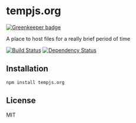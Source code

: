 # tempjs.org

[![Greenkeeper badge](https://badges.greenkeeper.io/ForbesLindesay/tempjs.org.svg)](https://greenkeeper.io/)

A place to host files for a really brief period of time

[![Build Status](https://img.shields.io/travis/ForbesLindesay/tempjs.org/master.svg)](https://travis-ci.org/ForbesLindesay/tempjs.org)
[![Dependency Status](https://img.shields.io/david/ForbesLindesay/tempjs.org.svg)](https://david-dm.org/ForbesLindesay/tempjs.org)

## Installation

    npm install tempjs.org

## License

  MIT
